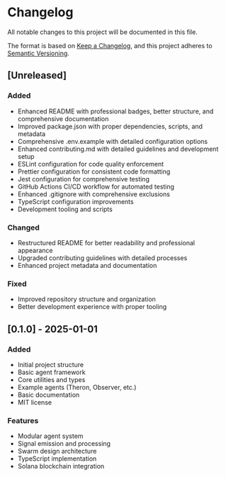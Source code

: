# Changelog

All notable changes to this project will be documented in this file.

The format is based on [Keep a Changelog](https://keepachangelog.com/en/1.0.0/),
and this project adheres to [Semantic Versioning](https://semver.org/spec/v2.0.0.html).

## [Unreleased]

### Added
- Enhanced README with professional badges, better structure, and comprehensive documentation
- Improved package.json with proper dependencies, scripts, and metadata
- Comprehensive .env.example with detailed configuration options
- Enhanced contributing.md with detailed guidelines and development setup
- ESLint configuration for code quality enforcement
- Prettier configuration for consistent code formatting
- Jest configuration for comprehensive testing
- GitHub Actions CI/CD workflow for automated testing
- Enhanced .gitignore with comprehensive exclusions
- TypeScript configuration improvements
- Development tooling and scripts

### Changed
- Restructured README for better readability and professional appearance
- Upgraded contributing guidelines with detailed processes
- Enhanced project metadata and documentation

### Fixed
- Improved repository structure and organization
- Better development experience with proper tooling

## [0.1.0] - 2025-01-01

### Added
- Initial project structure
- Basic agent framework
- Core utilities and types
- Example agents (Theron, Observer, etc.)
- Basic documentation
- MIT license

### Features
- Modular agent system
- Signal emission and processing
- Swarm design architecture
- TypeScript implementation
- Solana blockchain integration
